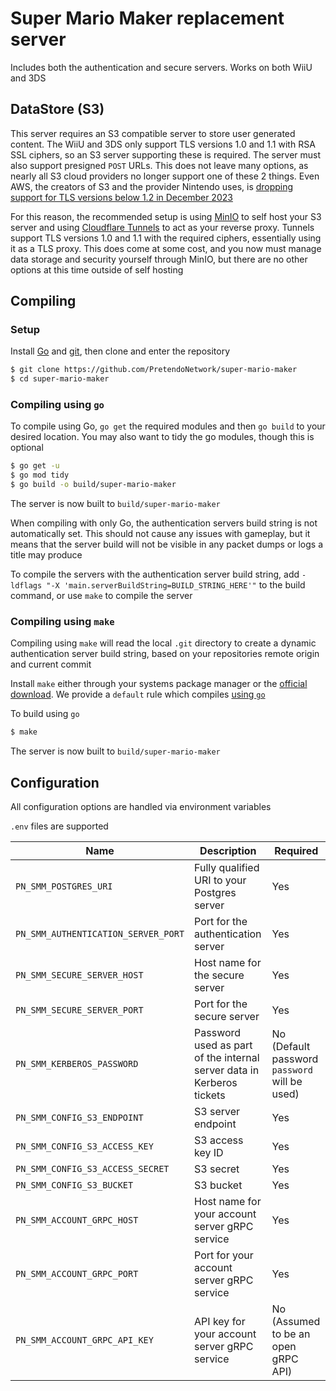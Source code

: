 
# Super Mario Maker replacement server
Includes both the authentication and secure servers. Works on both WiiU and 3DS

## DataStore (S3)
This server requires an S3 compatible server to store user generated content. The WiiU and 3DS only support TLS versions 1.0 and 1.1 with RSA SSL ciphers, so an S3 server supporting these is required. The server must also support presigned `POST` URLs. This does not leave many options, as nearly all S3 cloud providers no longer support one of these 2 things. Even AWS, the creators of S3 and the provider Nintendo uses, is [dropping support for TLS versions below 1.2 in December 2023](https://aws.amazon.com/blogs/security/tls-1-2-required-for-aws-endpoints/)

For this reason, the recommended setup is using [MinIO](https://min.io/) to self host your S3 server and using [Cloudflare Tunnels](https://developers.cloudflare.com/cloudflare-one/connections/connect-networks/) to act as your reverse proxy. Tunnels support TLS versions 1.0 and 1.1 with the required ciphers, essentially using it as a TLS proxy. This does come at some cost, and you now must manage data storage and security yourself through MinIO, but there are no other options at this time outside of self hosting

## Compiling

### Setup
Install [Go](https://go.dev/doc/install) and [git](https://git-scm.com/downloads), then clone and enter the repository

```bash
$ git clone https://github.com/PretendoNetwork/super-mario-maker
$ cd super-mario-maker
```

### Compiling using `go`
To compile using Go, `go get` the required modules and then `go build` to your desired location. You may also want to tidy the go modules, though this is optional

```bash
$ go get -u
$ go mod tidy
$ go build -o build/super-mario-maker
```

The server is now built to `build/super-mario-maker`

When compiling with only Go, the authentication servers build string is not automatically set. This should not cause any issues with gameplay, but it means that the server build will not be visible in any packet dumps or logs a title may produce

To compile the servers with the authentication server build string, add `-ldflags "-X 'main.serverBuildString=BUILD_STRING_HERE'"` to the build command, or use `make` to compile the server

### Compiling using `make`
Compiling using `make` will read the local `.git` directory to create a dynamic authentication server build string, based on your repositories remote origin and current commit

Install `make` either through your systems package manager or the [official download](https://www.gnu.org/software/make/). We provide a `default` rule which compiles [using `go`](#compiling-using-go)

To build using `go`

```bash
$ make
```

The server is now built to `build/super-mario-maker`

## Configuration
All configuration options are handled via environment variables

`.env` files are supported

| Name                                | Description                                                           | Required                                      |
|-------------------------------------|-----------------------------------------------------------------------|-----------------------------------------------|
| `PN_SMM_POSTGRES_URI`               | Fully qualified URI to your Postgres server                           | Yes                                           |
| `PN_SMM_AUTHENTICATION_SERVER_PORT` | Port for the authentication server                                    | Yes                                           |
| `PN_SMM_SECURE_SERVER_HOST`         | Host name for the secure server                                       | Yes                                           |
| `PN_SMM_SECURE_SERVER_PORT`         | Port for the secure server                                            | Yes                                           |
| `PN_SMM_KERBEROS_PASSWORD`          | Password used as part of the internal server data in Kerberos tickets | No (Default password `password` will be used) |
| `PN_SMM_CONFIG_S3_ENDPOINT`         | S3 server endpoint                                                    | Yes                                           |
| `PN_SMM_CONFIG_S3_ACCESS_KEY`       | S3 access key ID                                                      | Yes                                           |
| `PN_SMM_CONFIG_S3_ACCESS_SECRET`    | S3 secret                                                             | Yes                                           |
| `PN_SMM_CONFIG_S3_BUCKET`           | S3 bucket                                                             | Yes                                           |
| `PN_SMM_ACCOUNT_GRPC_HOST`          | Host name for your account server gRPC service                        | Yes                                           |
| `PN_SMM_ACCOUNT_GRPC_PORT`          | Port for your account server gRPC service                             | Yes                                           |
| `PN_SMM_ACCOUNT_GRPC_API_KEY`       | API key for your account server gRPC service                          | No (Assumed to be an open gRPC API)           |

